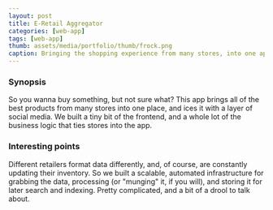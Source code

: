 ```yaml
---
layout: post
title: E-Retail Aggregator
categories: [web-app]
tags: [web-app]
thumb: assets/media/portfolio/thumb/frock.png
caption: Bringing the shopping experience from many stores, into one app
---
```


### Synopsis
So you wanna buy something, but not sure what? This app brings all of the best products from many stores into one place, and ices it with a layer of social media. We built a tiny bit of the frontend, and a whole lot of the business logic that ties stores into the app.

### Interesting points
Different retailers format data differently, and, of course, are constantly updating their inventory. So we built a scalable, automated infrastructure for grabbing the data, processing (or "munging" it, if you will), and storing it for later search and indexing. Pretty complicated, and a bit of a drool to talk about.
